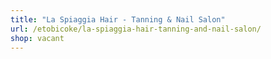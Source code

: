 ```yaml
---
title: "La Spiaggia Hair - Tanning & Nail Salon"
url: /etobicoke/la-spiaggia-hair-tanning-and-nail-salon/
shop: vacant
---
```

